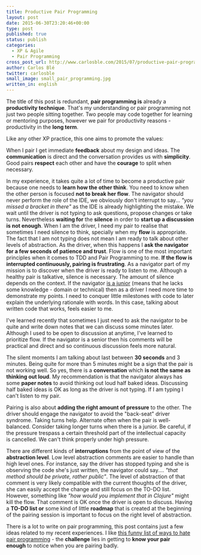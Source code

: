 ```yaml
---
title: Productive Pair Programming
layout: post
date: 2015-06-30T23:20:46+00:00
type: post
published: true
status: publish
categories:
  - XP & Agile
  - Pair Programming
cross_post_url: http://www.carlosble.com/2015/07/productive-pair-programming/
author: Carlos Blé
twitter: carlosble
small_image: small_pair_programming.jpg
written_in: english
---
```

The title of this post is redundant, **pair programming is** already a **productivity technique**. That's my understanding or pair programming not just two people sitting together. Two people may code together for learning or mentoring purposes, however we pair for productivity reasons - productivity in the **long term**.
  
Like any other XP practice, this one aims to promote the values:
  
When I pair I get immediate **feedback** about my design and ideas. The **communication** is direct and the conversation provides us with **simplicity**. Good pairs **respect** each other and have the **courage** to split when necessary.

In my experience, it takes quite a lot of time to become a productive pair because one needs to **learn how the other think**. You need to know when the other person is focused **not to break her flow**. The navigator should never perform the role of the IDE, we obviously don't interrupt to say... _"you missed a bracket in there"_ as the IDE is already highlighting the mistake. We wait until the driver is not typing to ask questions, propose changes or take turns. Nevertheless **waiting for** the **silence** in order to **start up a discussion is not enough**. When I am the driver, I need my pair to realise that sometimes I need silence to think, specially when my **flow** is appropriate. The fact that I am not typing does not mean I am ready to talk about other levels of abstraction. As the driver, when this happens I **ask the navigator for a few seconds of patience and trust**. Flow is one of the most important principles when it comes to TDD and Pair Programming to me. **If the flow is interrupted continuously, pairing is frustrating**. As a navigator part of my mission is to discover when the driver is ready to listen to me. Although a healthy pair is talkative, silence is necessary. The amount of silence depends on the context. If the navigator <a href="http://codurance.com/2015/06/17/finding-the-biting-point/" >is a junior</a> (means that he lacks some knowledge - domain or technical) then as a driver I need more time to demonstrate my points. I need to conquer little milestones with code to later explain the underlying rationale with words. In this case, talking about written code that works, feels easier to me.
  
I've learned recently that sometimes I just need to ask the navigator to be quite and write down notes that we can discuss some minutes later. Although I used to be open to discussion at anytime, I've learned to prioritize flow. If the navigator is a senior then his comments will be practical and direct and so continuous discussion feels more natural.

The silent moments I am talking about last between **30 seconds** and 3 minutes. Being quite for more than 5 minutes might be a sign that the pair is not working well. So yes, there is a **conversation** which **is not the same as thinking out loud**. My recommendation is that the navigator always has some **paper notes** to avoid thinking out loud half baked ideas. Discussing half baked ideas is OK as long as the driver is not typing. If I am typing I can't listen to my pair.

Pairing is also about **adding the right amount of pressure** to the other. The driver should engage the navigator to avoid the "back-seat" driver syndrome. Taking turns help. Alternate often when the pair is well-balanced. Consider taking longer turns when there is a junior. Be careful, if the pressure trespass a certain threshold part of the intellectual capacity is cancelled. We can't think properly under high pressure.

There are different kinds of **interruptions** from the point of view of the **abstraction level**. Low level abstraction comments are easier to handle than high level ones. For instance, say the driver has stopped typing and she is observing the code she's just written, the navigator could say.... _"that method should be private, rather public"_. The level of abstraction of that comment is very likely compatible with the current thoughts of the driver, she can easily accept the change and still focus on the TO-DO list. However, something like _"how would you implement that in Clojure"_ might kill the flow. That comment is OK once the driver is open to discuss. Having a **TO-DO list or** some kind of little **roadmap** that is created at the beginning of the pairing session is important to focus on the right level of abstraction.

There is a lot to write on pair programming, this post contains just a few ideas related to my recent experiences. I like <a href="http://agilefocus.com/2009/01/06/21-ways-to-hate-pair-programming/" >this funny list of ways to hate pair programming</a> - the **challenge** lies in getting to **know your pair enough** to notice when you are pairing badly.
